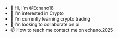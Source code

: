 - 👋 Hi, I’m @Echano18
- 👀 I’m interested in Crypto
- 🌱 I’m currently learning crypto trading
- 💞️ I’m looking to collaborate on pi
- 📫 How to reach me contact me on echano.2025

<!---
Echano18/Echano18 is a ✨ special ✨ repository because its `README.md` (this file) appears on your GitHub profile.
You can click the Preview link to take a look at your changes.
--->
